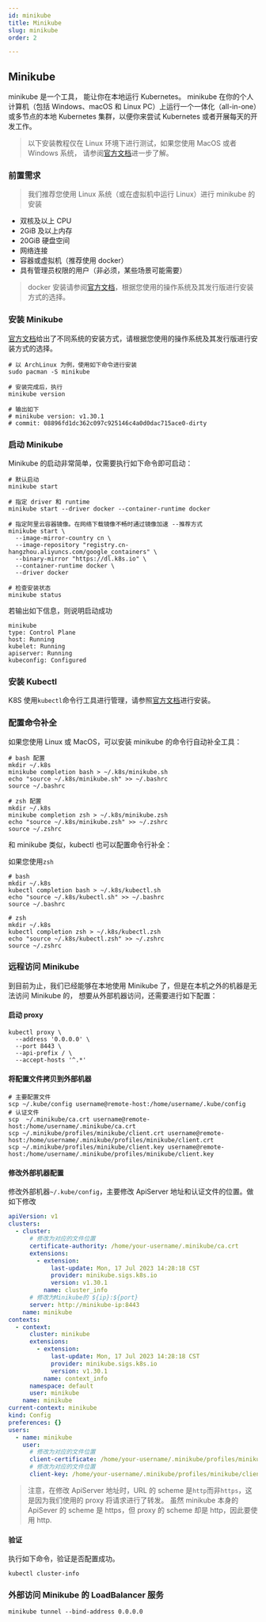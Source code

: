 ```yaml
---
id: minikube
title: Minikube
slug: minikube
order: 2

---
```


## Minikube

minikube 是一个工具， 能让你在本地运行 Kubernetes。
minikube 在你的个人计算机（包括 Windows、macOS 和 Linux PC）上运行一个一体化（all-in-one）或多节点的本地 Kubernetes 集群，以便你来尝试 Kubernetes 或者开展每天的开发工作。

> 以下安装教程仅在 Linux 环境下进行测试，如果您使用 MacOS 或者 Windows 系统，
> 请参阅[官方文档](https://minikube.sigs.k8s.io/docs/start/)进一步了解。

### 前置需求

> 我们推荐您使用 Linux 系统（或在虚拟机中运行 Linux）进行 minikube 的安装

- 双核及以上 CPU
- 2GiB 及以上内存
- 20GiB 硬盘空间
- 网络连接
- 容器或虚拟机（推荐使用 docker）
- 具有管理员权限的用户（非必须，某些场景可能需要）

> docker 安装请参阅[官方文档](https://docs.docker.com/desktop/)，根据您使用的操作系统及其发行版进行安装方式的选择。

### 安装 Minikube

[官方文档](https://minikube.sigs.k8s.io/docs/start/)给出了不同系统的安装方式，请根据您使用的操作系统及其发行版进行安装方式的选择。

```shell
# 以 ArchLinux 为例，使用如下命令进行安装
sudo pacman -S minikube

# 安装完成后，执行
minikube version

# 输出如下
# minikube version: v1.30.1
# commit: 08896fd1dc362c097c925146c4a0d0dac715ace0-dirty
```

### 启动 Minikube

Minikube 的启动非常简单，仅需要执行如下命令即可启动：

```shell
# 默认启动
minikube start

# 指定 driver 和 runtime
minikube start --driver docker --container-runtime docker
  
# 指定阿里云容器镜像。在网络下载镜像不畅时通过镜像加速 --推荐方式
minikube start \
  --image-mirror-country cn \
  --image-repository "registry.cn-hangzhou.aliyuncs.com/google_containers" \
  --binary-mirror "https://dl.k8s.io" \
  --container-runtime docker \
  --driver docker
  
# 检查安装状态
minikube status
```

若输出如下信息，则说明启动成功

```text
minikube
type: Control Plane
host: Running
kubelet: Running
apiserver: Running
kubeconfig: Configured
```

### 安装 Kubectl

K8S 使用`kubectl`命令行工具进行管理，请参照[官方文档](https://kubernetes.io/zh-cn/docs/tasks/tools/)进行安装。

### 配置命令补全

如果您使用 Linux 或 MacOS，可以安装 minikube 的命令行自动补全工具：

```shell
# bash 配置
mkdir ~/.k8s
minikube completion bash > ~/.k8s/minikube.sh
echo "source ~/.k8s/minikube.sh" >> ~/.bashrc
source ~/.bashrc

# zsh 配置
mkdir ~/.k8s
minikube completion zsh > ~/.k8s/minikube.zsh
echo "source ~/.k8s/minikube.zsh" >> ~/.zshrc
source ~/.zshrc
```

和 minikube 类似，kubectl 也可以配置命令行补全：

如果您使用`zsh`

```shell
# bash
mkdir ~/.k8s
kubectl completion bash > ~/.k8s/kubectl.sh
echo "source ~/.k8s/kubectl.sh" >> ~/.bashrc
source ~/.bashrc

# zsh
mkdir ~/.k8s
kubectl completion zsh > ~/.k8s/kubectl.zsh
echo "source ~/.k8s/kubectl.zsh" >> ~/.zshrc
source ~/.zshrc
```

### 远程访问 Minikube

到目前为止，我们已经能够在本地使用 Minikube 了，但是在本机之外的机器是无法访问 Minikube 的，
想要从外部机器访问，还需要进行如下配置：

#### 启动 proxy

```shell
kubectl proxy \
  --address '0.0.0.0' \
  --port 8443 \
  --api-prefix / \
  --accept-hosts '^.*'
```

#### 将配置文件拷贝到外部机器

```shell
# 主要配置文件
scp ~/.kube/config username@remote-host:/home/username/.kube/config
# 认证文件
scp  ~/.minikube/ca.crt username@remote-host:/home/username/.minikube/ca.crt
scp ~/.minikube/profiles/minikube/client.crt username@remote-host:/home/username/.minikube/profiles/minikube/client.crt
scp ~/.minikube/profiles/minikube/client.key username@remote-host:/home/username/.minikube/profiles/minikube/client.key
```

#### 修改外部机器配置

修改外部机器`~/.kube/config`，主要修改 ApiServer 地址和认证文件的位置。做如下修改

```yaml
apiVersion: v1
clusters:
  - cluster:
      # 修改为对应的文件位置
      certificate-authority: /home/your-username/.minikube/ca.crt
      extensions:
        - extension:
            last-update: Mon, 17 Jul 2023 14:28:18 CST
            provider: minikube.sigs.k8s.io
            version: v1.30.1
          name: cluster_info
      # 修改为Minikube的 ${ip}:${port}
      server: http://minikube-ip:8443
    name: minikube
contexts:
  - context:
      cluster: minikube
      extensions:
        - extension:
            last-update: Mon, 17 Jul 2023 14:28:18 CST
            provider: minikube.sigs.k8s.io
            version: v1.30.1
          name: context_info
      namespace: default
      user: minikube
    name: minikube
current-context: minikube
kind: Config
preferences: {}
users:
  - name: minikube
    user:
      # 修改为对应的文件位置
      client-certificate: /home/your-username/.minikube/profiles/minikube/client.crt
      # 修改为对应的文件位置
      client-key: /home/your-username/.minikube/profiles/minikube/client.key
```

> 注意，在修改 ApiServer 地址时，URL 的 scheme 是`http`而非`https`，这是因为我们使用的 proxy 将请求进行了转发。
> 虽然 minikube 本身的 ApiSever 的 scheme 是 https，但 proxy 的 scheme 却是 http，因此要使用 http.

#### 验证

执行如下命令，验证是否配置成功。

```shell
kubectl cluster-info
```

### 外部访问 Minikube 的 LoadBalancer 服务

```shell
minikube tunnel --bind-address 0.0.0.0
```